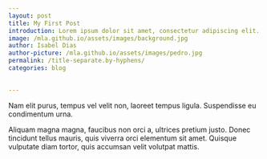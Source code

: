```yaml
---
layout: post
title: My First Post
introduction: Lorem ipsum dolor sit amet, consectetur adipiscing elit.
image: /mla.github.io/assets/images/background.jpg
author: Isabel Dias
author-picture: /mla.github.io/assets/images/pedro.jpg
permalink: /title-separate.by-hyphens/
categories: blog

    
---
```


Nam elit purus, tempus vel velit non, laoreet tempus ligula. Suspendisse eu condimentum urna.

Aliquam magna magna, faucibus non orci a, ultrices pretium justo. Donec tincidunt tellus mauris,
quis viverra orci elementum sit amet. Quisque vulputate diam tortor, quis accumsan velit volutpat mattis.